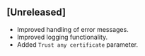 ## [Unreleased]
 - Improved handling of error messages.
 - Improved logging functionality.
 - Added `Trust any certificate` parameter.